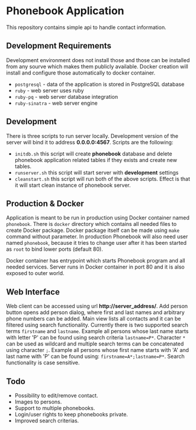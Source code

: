 # Phonebook Application

This repository contains simple api to handle contact information.

## Development Requirements
Development environment does not install those and those can be installed from any sourve which makes them publicly available. Docker creation will install and configure those automatically to docker container.

- `postgresql` - data of the application is stored in PostgreSQL database
- `ruby` - web server uses ruby
- `ruby-pq` - web server database integration
- `ruby-sinatra` - web server engine

## Development
There is three scripts to run server locally. Development version of the
server will bind it to address **0.0.0.0:4567**. Scripts are the following:

- `initdb.sh` this script will create **phonebook** database and delete phonebook application related tables if they exists and create new tables.
- `runserver.sh` this script will start server with **development** settings
- `cleanstart.sh` this script will run both of the above scripts. Effect is that it will start clean instance of phonebook server.

## Production & Docker
Application is meant to be run in production using Docker container named `phonebook`. There is `docker` directory which contains all needed files to create Docker package. Docker package itself can be made using `make` command without parameter. In production Phonebook will also need user named `phonebook`, because it tries to change user after it has been started as `root` to bind lower ports (default 80).

Docker container has entrypoint which starts Phonebook program and all needed services. Server runs in Docker container in port 80 and it is also exposed to outer world.

## Web Interface
Web client can be accessed using url **http://server_address/**. Add person
button opens add person dialog, where first and last names and
arbitrary phone numbers can be added. Main view lists all contacts and it can be filtered using search functionality. Currently there is two supported search terms
`firstname` and `lastname`. Example all persons whose last name starts with letter 'P' can be found using search criteria `lastname=P*`. Character `*` can be used as wildcard and multiple search terms can be concatenated using character `;`. Example all persons whose first name starts with 'A' and last name with 'P' can be found using: `firstname=A*;lastname=P*`. Search functionality is case sensitive.

## Todo
- Possibility to edit/remove contact.
- Images to persons.
- Support to multiple phonebooks.
- Login/user rights to keep phonebooks private.
- Improved search criterias.
